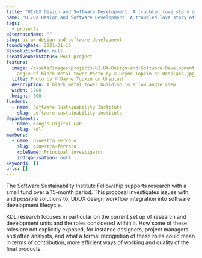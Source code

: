 ```yaml
---
title: "UI/UX Design and Software Development: A troubled love story of integration"
name: "UI/UX Design and Software Development: A troubled love story of integration"
tags:
  - projects
alternateName: ""
slug: ui-ux-design-and-software-development
foundingDate: 2021-01-16
dissolutionDate: null
creativeWorkStatus: Post-project
feature:
  image: /assets/images/projects/UI-UX-Design-and-Software-Development--low
    angle-of-black metal-tower-Photo by © Dayne Topkin on Unsplash.jpg
  title: Photo by © Dayne Topkin on Unsplash.
  description: A black metal tower building in a low angle view.
  width: 1200
  height: 800
funders:
  - name: Software Sustainability Institute
    slug: software-sustainability-institute
departments:
  - name: King's Digital Lab
    slug: kdl
members:
  - name: Ginestra Ferraro
    slug: ginestra-ferraro
    roleName: Principal investigator
    inOrganisation: null
keywords: []
urls: []
---
```


The Software Sustainability Institute Fellowship supports research with a small fund over a 15-month period. This proposal investigates issues with, and possible solutions to, UI/UX design workflow integration into software development lifecycle.

KDL research focuses in particular on the current set up of research and development units and the roles considered within it. How some of these roles are not explicitly exposed, for instance designers, project managers and often analysts, and what a formal recognition of these roles could mean in terms of contribution, more efficient ways of working and quality of the final products.
